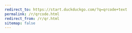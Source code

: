 ```yaml
---
redirect_to: https://start.duckduckgo.com/?q=qrcode+text
permalink: /r/qrcode.html
redirect_from: /r/qr.html
sitemap: false
---
```

